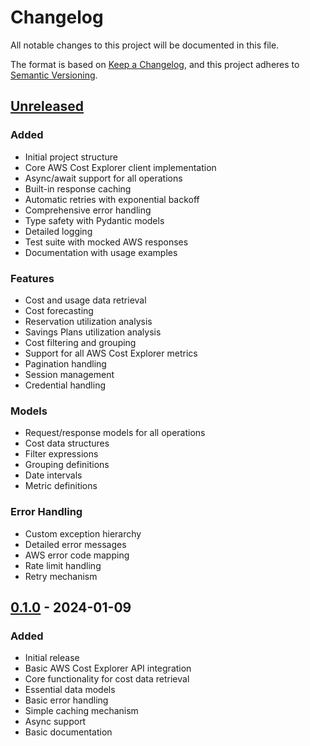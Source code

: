 # Changelog

All notable changes to this project will be documented in this file.

The format is based on [Keep a Changelog](https://keepachangelog.com/en/1.0.0/),
and this project adheres to [Semantic Versioning](https://semver.org/spec/v2.0.0.html).

## [Unreleased]

### Added
- Initial project structure
- Core AWS Cost Explorer client implementation
- Async/await support for all operations
- Built-in response caching
- Automatic retries with exponential backoff
- Comprehensive error handling
- Type safety with Pydantic models
- Detailed logging
- Test suite with mocked AWS responses
- Documentation with usage examples

### Features
- Cost and usage data retrieval
- Cost forecasting
- Reservation utilization analysis
- Savings Plans utilization analysis
- Cost filtering and grouping
- Support for all AWS Cost Explorer metrics
- Pagination handling
- Session management
- Credential handling

### Models
- Request/response models for all operations
- Cost data structures
- Filter expressions
- Grouping definitions
- Date intervals
- Metric definitions

### Error Handling
- Custom exception hierarchy
- Detailed error messages
- AWS error code mapping
- Rate limit handling
- Retry mechanism

## [0.1.0] - 2024-01-09

### Added
- Initial release
- Basic AWS Cost Explorer API integration
- Core functionality for cost data retrieval
- Essential data models
- Basic error handling
- Simple caching mechanism
- Async support
- Basic documentation

[Unreleased]: https://github.com/yourusername/aws-cost-explorer-client/compare/v0.1.0...HEAD
[0.1.0]: https://github.com/yourusername/aws-cost-explorer-client/releases/tag/v0.1.0

